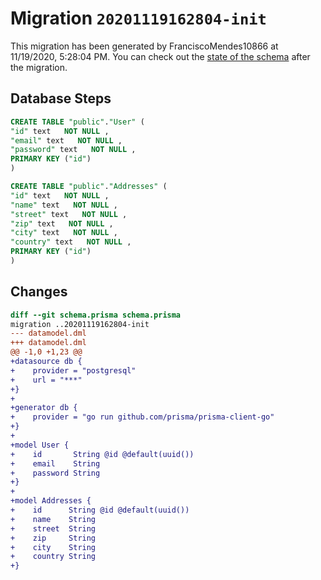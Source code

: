 # Migration `20201119162804-init`

This migration has been generated by FranciscoMendes10866 at 11/19/2020, 5:28:04 PM.
You can check out the [state of the schema](./schema.prisma) after the migration.

## Database Steps

```sql
CREATE TABLE "public"."User" (
"id" text   NOT NULL ,
"email" text   NOT NULL ,
"password" text   NOT NULL ,
PRIMARY KEY ("id")
)

CREATE TABLE "public"."Addresses" (
"id" text   NOT NULL ,
"name" text   NOT NULL ,
"street" text   NOT NULL ,
"zip" text   NOT NULL ,
"city" text   NOT NULL ,
"country" text   NOT NULL ,
PRIMARY KEY ("id")
)
```

## Changes

```diff
diff --git schema.prisma schema.prisma
migration ..20201119162804-init
--- datamodel.dml
+++ datamodel.dml
@@ -1,0 +1,23 @@
+datasource db {
+    provider = "postgresql"
+    url = "***"
+}
+
+generator db {
+    provider = "go run github.com/prisma/prisma-client-go"
+}
+
+model User {
+    id       String @id @default(uuid())
+    email    String
+    password String
+}
+
+model Addresses {
+    id      String @id @default(uuid())
+    name    String
+    street  String
+    zip     String
+    city    String
+    country String
+}
```


